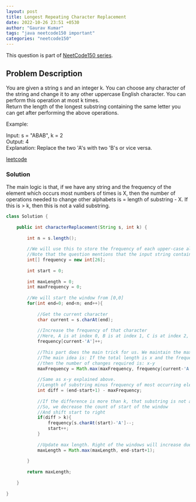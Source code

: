 ```yaml
---
layout: post
title: Longest Repeating Character Replacement
date: 2022-10-26 23:51 +0530
author: "Gaurav Kumar"
tags: "java neetcode150 important"
categories: "neetcode150"
---
```


This question is part of [NeetCode150 series](https://neetcode.io/practice).

## Problem Description

You are given a string s and an integer k. You can choose any character of the string and change it to any other uppercase English character. You can perform this operation at most k times.  
Return the length of the longest substring containing the same letter you can get after performing the above operations.  

Example:  

Input: s = "ABAB", k = 2  
Output: 4  
Explanation: Replace the two 'A's with two 'B's or vice versa.  

[leetcode](https://leetcode.com/problems/longest-repeating-character-replacement/)

### Solution

The main logic is that, if we have any string and the frequency of the element which occurs most numbers of times is X, then the number of operations needed to change other alphabets is = length of substring - X. If this is > k, then this is not a valid substring.

```java
class Solution {
    
    public int characterReplacement(String s, int k) {
        
        int n = s.length();
        
        //We will use this to store the frequency of each upper-case alphabet
        //Note that the question mentions that the input string contains only uppercase alphabets
        int[] frequency = new int[26];
        
        int start = 0;
        
        int maxLength = 0;
        int maxFrequency = 0;
        
        //We will start the window from [0,0]
        for(int end=0; end<n; end++){
            
            //Get the current character
            char current = s.charAt(end);
            
            //Increase the frequency of that character
            //Here, A is at index 0, B is at index 1, C is at index 2, and so on...
            frequency[current-'A']++;
            
            //This part does the main trick for us. We maintain the max frequency while iterating the characters
            //The main idea is: If the total length is x and the frequency of max occurring element in that substring is y
            //then the number of changes required is: x-y
            maxFrequency = Math.max(maxFrequency, frequency[current-'A']);
            
            //Same as x-y explained above. 
            //Length of substring minus frequency of most occurring element
            int diff = (end-start+1) - maxFrequency;
            
            //If the difference is more than k, that substring is not a valid answer
            //So, we decrease the count of start of the window
            //And shift start to right
            if(diff > k){
                frequency[s.charAt(start)-'A']--;
                start++;
            }
            
            //Update max length. Right of the windows will increase due to the for loop condition which is what we want
            maxLength = Math.max(maxLength, end-start+1);
            
        }
        
        return maxLength;
        
    }
    
}
```
